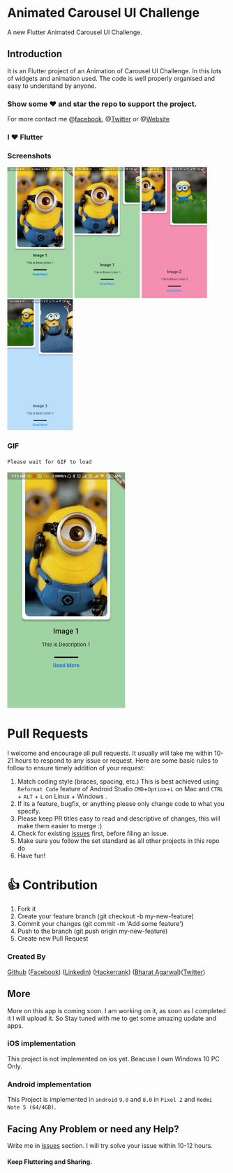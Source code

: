 # Animated Carousel UI Challenge

A new Flutter Animated Carousel UI Challenge.

## Introduction

It is an Flutter project of an Animation of Carousel UI Challenge. In this lots of widgets and animation used. The code is well properly organised and easy to understand by anyone. 

### Show some :heart: and star the repo to support the project. 
For more contact me @[facebook](https://www.facebook.com/bharatagsrwal), @[Twitter](https://twitter.com/bharatagsrwal) or @[Website](https://iambharat.tk)

### I :heart: Flutter 

### Screenshots

<img src="/screenshots/1.png" height="300em" /> <img src="/screenshots/2.png" height="300em" /> <img src="/screenshots/3.png" height="300em" /> <img src="/screenshots/4.png" height="300em" /><br>
### GIF
`Please wait for GIF to load`<br><br>
<img src="/screenshots/animation.gif">

# Pull Requests

I welcome and encourage all pull requests. It usually will take me within 10-21 hours to respond to any issue or request. Here are some basic rules to follow to ensure timely addition of your request:

1.  Match coding style (braces, spacing, etc.) This is best achieved using `Reformat Code` feature of Android Studio `CMD`+`Option`+`L` on Mac and `CTRL` + `ALT` + `L` on Linux + Windows .
2.  If its a feature, bugfix, or anything please only change code to what you specify.
3.  Please keep PR titles easy to read and descriptive of changes, this will make them easier to merge :)
4.  Check for existing [issues](https://github.com/bharatagsrwal/animated_carousel_ui_challenge/issues) first, before filing an issue.
5.  Make sure you follow the set standard as all other projects in this repo do
6.  Have fun!

# 👍 Contribution
1. Fork it
2. Create your feature branch (git checkout -b my-new-feature)
3. Commit your changes (git commit -m 'Add some feature')
4. Push to the branch (git push origin my-new-feature)
5. Create new Pull Request


### Created By

[Github](https://github.com/bharatagsrwal) ([Facebook](https://www.facebook.com/bharatagsrwal)) ([Linkedin](https://www.linkedin.com/in/bharatagsrwal)) ([Hackerrank](https://www.hackerrank.com/bharatagsrwal))
([Bharat Agarwal](https://iambharat.tk))([Twitter](https://www.twitter.com/bharatagsrwal))

## More
More on this app is coming soon. I am working on it, as soon as I completed it I will upload it. So Stay tuned with me to get some amazing update and apps.

### iOS implementation

This project is not implemented on ios yet. Beacuse I own Windows 10 PC Only.

### Android implementation
This Project is implemented in `android` `9.0` and `8.0` in `Pixel 2` and `Redmi Note 5 (64/4GB)`.

## Facing Any Problem or need any Help?
Write me in [issues](https://github.com/bharatagsrwal/animated_carousel_ui_challenge/issues) section. I will try solve your issue within 10-12 hours.<br>

#### Keep Fluttering and Sharing.
